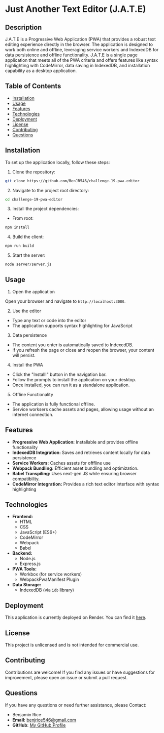 # Just Another Text Editor (J.A.T.E)

## Description

J.A.T.E is a Progressive Web Application (PWA) that provides a robust text editing experience directly in the browser. The application is designed to work both online and offline, leveraging service workers and IndexedDB for data persistence and offline functionality. J.A.T.E is a single page application that meets all of the PWA criteria and offers features like syntax highlighting with CodeMirror, data saving in IndexedDB, and installation capability as a desktop application.

## Table of Contents

-   [Installation](#installation)
-   [Usage](#usage)
-   [Features](#features)
-   [Technologies](#technologies)
-   [Deployment](#deployment)
-   [License](#license)
-   [Contributing](#contributing)
-   [Questions](#questions)

## Installation

To set up the application locally, follow these steps:

1. Clone the repository:

```bash
git clone https://github.com/BenJR546/challenge-19-pwa-editor
```

2. Navigate to the project root directory:

```bash
cd challenge-19-pwa-editor
```

3. Install the project dependencies:

-   From root:

```bash
npm install
```

4. Build the client:

```bash
npm run build
```

5. Start the server:

```bash
node server/server.js
```

## Usage

1. Open the application

Open your browser and navigate to `http://localhost:3000`.

2. Use the editor

-   Type any text or code into the editor
-   The application supports syntax highlighting for JavaScript

3. Data persistence

-   The content you enter is automatically saved to IndexedDB.
-   If you refresh the page or close and reopen the browser, your content will persist.

4. Install the PWA

-   Click the "Install!" button in the navigation bar.
-   Follow the prompts to install the application on your desktop.
-   Once installed, you can run it as a standalone application.

5. Offline Functionality

-   The application is fully functional offline.
-   Service worksers cache assets and pages, allowing usage without an internet connection.

## Features

-   **Progressive Web Application:** Installable and provides offline functionality
-   **IndexedDB Integration:** Saves and retrieves content locally for data persistence
-   **Service Workers:** Caches assets for offfline use
-   **Webpack Bundling:** Efficient asset bundling and optimization.
-   **Babel Transpiling:** Uses next-gen JS while ensuring browser compatibility.
-   **CodeMirror Integration:** Provides a rich text editor interface with syntax highlighting

## Technologies

-   **Frontend:**
    -   HTML
    -   CSS
    -   JavaScript (ES6+)
    -   CodeMirror
    -   Webpack
    -   Babel
-   **Backend:**
    -   Node.js
    -   Express.js
-   **PWA Tools:**
    -   Workbox (for service workers)
    -   WebpackPwaManifest Plugin
-   **Data Storage:**
    -   IndexedDB (via `idb` library)

## Deployment

This application is currently deployed on Render. You can find it [here](https://challenge-19-pwa-editor-1.onrender.com/).

## License

This project is unlicensed and is not intended for commercial use.

## Contributing

Contributions are welcome! If you find any issues or have suggestions for improvement, please open an issue or submit a pull request.

## Questions

If you have any questions or need further assistance, please Contact:

-   Benjamin Rice
-   **Email:** [benjrice546@gmail.com](mailto:benjrice546@gmail.com)
-   **GitHub:** [My GitHub Profile](https://github.com/BenJR546)
